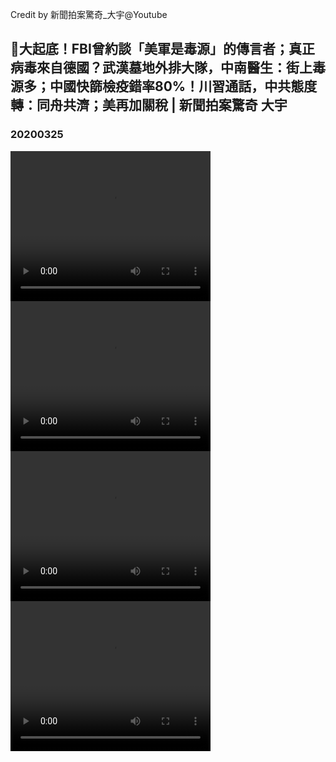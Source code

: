 Credit by 新聞拍案驚奇_大宇@Youtube
## 🎯大起底！FBI曾約談「美軍是毒源」的傳言者；真正病毒來自德國？武漢墓地外排大隊，中南醫生：街上毒源多；中國快篩檢疫錯率80%！川習通話，中共態度轉：同舟共濟；美再加關稅 | 新聞拍案驚奇 大宇
### 20200325
<video width="320" height="240" controls>
  <source src="/新聞拍案驚奇_大宇/videos/20200326_OH4FzvwETj8-split-001.mp4" type="video/mp4">
</video>
<video width="320" height="240" controls>
  <source src="/新聞拍案驚奇_大宇/videos/20200326_OH4FzvwETj8-split-002.mp4" type="video/mp4">
</video>
<video width="320" height="240" controls>
  <source src="/新聞拍案驚奇_大宇/videos/20200325_BGtdCSF3SEw-split-001.mp4" type="video/mp4">
</video>
<video width="320" height="240" controls>
  <source src="/新聞拍案驚奇_大宇/videos/20200325_BGtdCSF3SEw-split-002.mp4" type="video/mp4">
</video>
